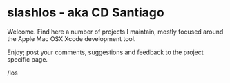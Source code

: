 # slashlos - aka CD Santiago

Welcome. Find here a number of projects I maintain, mostly focused around the Apple Mac OSX Xcode development tool.

Enjoy; post your comments, suggestions and feedback to the project specific page.

/los
